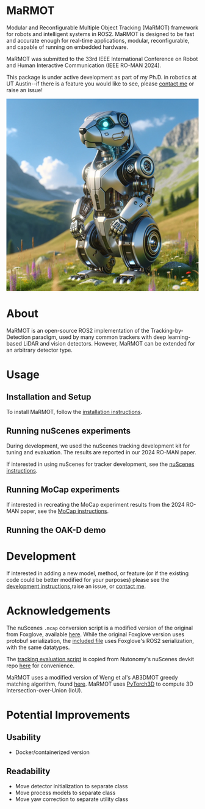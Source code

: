 # MaRMOT
Modular and Reconfigurable Multiple Object Tracking (MaRMOT) framework for robots and intelligent systems in ROS2. MaRMOT is designed to be fast and accurate enough for real-time applications, modular, reconfigurable, and capable of running on embedded hardware.

MaRMOT was submitted to the 33rd IEEE International Conference on Robot and Human Interactive Communication (IEEE RO-MAN 2024).

This package is under active development as part of my Ph.D. in robotics at UT Austin--if there is a feature you would like to see, please [contact me](mailto:john.a.duncan@utexas.edu) or raise an issue!

![](media/MaRMOT.png)

# About
MaRMOT is an open-source ROS2 implementation of the Tracking-by-Detection paradigm, used by many common trackers with deep learning-based LiDAR and vision detectors. However, MaRMOT can be extended for an arbitrary detector type.

# Usage

## Installation and Setup
To install MaRMOT, follow the [installation instructions](docs/INSTALL.md).

## Running nuScenes experiments
During development, we used the nuScenes tracking development kit for tuning and evaluation. The results are reported in our 2024 RO-MAN paper.

If interested in using nuScenes for tracker development, see the [nuScenes instructions](docs/NUSCENES.md).

## Running MoCap experiments
If interested in recreating the MoCap experiment results from the 2024 RO-MAN paper, see the [MoCap instructions](docs/MOCAP.md).

## Running the OAK-D demo

# Development
If interested in adding a new model, method, or feature (or if the existing code could be better modified for your purposes) please see the [development instructions](docs/DEVEL.md),raise an issue, or [contact me](mailto:john.a.duncan@utexas.edu).

# Acknowledgements
The nuScenes `.mcap` conversion script is a modified version of the original from Foxglove, available [here](https://github.com/foxglove/nuscenes2mcap). While the original Foxglove version uses protobuf serialization, the [included file](scripts/nuscenes/nuscenes_to_mcap.py) uses Foxglove's ROS2 serialization, with the same datatypes. 

The [tracking evaluation script](scripts/evaluate.py) is copied from Nutonomy's nuScenes devkit repo [here](https://github.com/nutonomy/nuscenes-devkit/tree/master/python-sdk/nuscenes/eval/tracking) for convenience.

MaRMOT uses a modified version of Weng et al's AB3DMOT greedy matching algorithm, found [here](https://github.com/xinshuoweng/AB3DMOT/blob/master/AB3DMOT_libs/matching.py).
MaRMOT uses [PyTorch3D](https://pytorch3d.org/docs/iou3d) to compute 3D Intersection-over-Union (IoU).
# Potential Improvements
## Usability
- Docker/containerized version
## Readability
- Move detector initialization to separate class
- Move process models to separate class
- Move yaw correction to separate utility class
